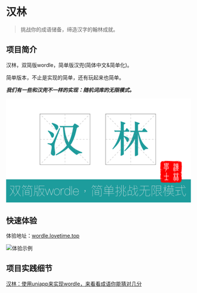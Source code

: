 # 汉林
> 挑战你的成语储备，缔造汉字的翰林成就。

## 项目简介

汉林，双简版wordle，简单版汉兜(简体中文&简单化)。

简单版本，不止是实现的简单，还有玩起来也简单。

***我们有一些和汉兜不一样的实现：随机词库的无限模式。***

![wordle](./wordle_cover.png)

## 快速体验
体验地址：[wordle.lovetime.top](http://wordle.lovetime.top/)

![体验示例](./wordle_demo.gif)

## 项目实践细节

[汉林：使用uniapp来实现wordle，来看看成语你能猜对几分](https://juejin.cn/post/7087892845998604319)